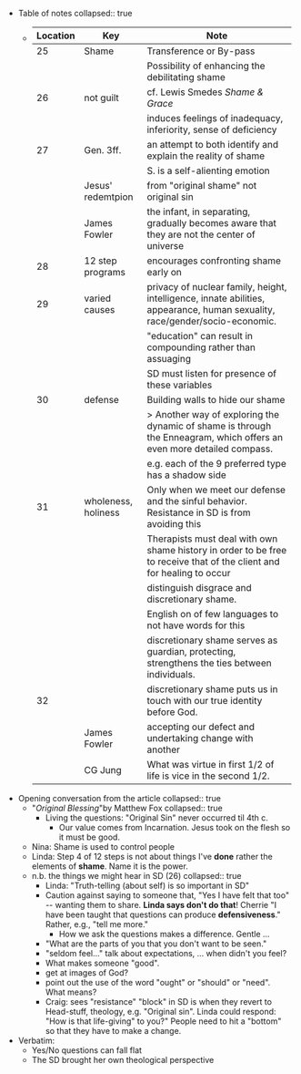 - Table of notes
  collapsed:: true
	- | Location | Key                 | Note                                                                                                                        |
	  | -------- | ------------------- | --------------------------------------------------------------------------------------------------------------------------- |
	  | 25       | Shame               | Transference or By-pass                                                                                                     |
	  |          |                     | Possibility of enhancing the debilitating shame                                                                             |
	  | 26       | not guilt           | cf. Lewis Smedes *Shame & Grace*                                                                                            |
	  |          |                     | induces feelings of inadequacy, inferiority, sense of deficiency                                                            |
	  | 27       | Gen. 3ff.           | an attempt to both identify and explain the reality of shame                                                                |
	  |          |                     | S. is a self-alienting emotion                                                                                              |
	  |          | Jesus' redemtpion   | from "original shame" not original sin                                                                                      |
	  |          | James Fowler        | the infant, in separating, gradually becomes aware that they are not the center of universe                                 |
	  | 28       | 12 step programs    | encourages confronting shame early on                                                                                       |
	  | 29       | varied causes       | privacy of nuclear family, height, intelligence, innate abilities, appearance, human sexuality, race/gender/socio-economic. |
	  |          |                     | "education" can result in compounding rather than assuaging                                                                 |
	  |          |                     | SD must listen for presence of these variables                                                                              |
	  | 30       | defense             | Building walls to hide our shame                                                                                            |
	  |          |                     | > Another way of exploring the dynamic of shame is through the Enneagram, which offers an even more detailed compass.<br>   |
	  |          |                     | e.g. each of the 9 preferred type has a shadow side                                                                         |
	  | 31       | wholeness, holiness | Only when we meet our defense and the sinful behavior. Resistance in SD is from avoiding this                               |
	  |          |                     | Therapists must deal with own shame history in order to be free to receive that of the client and for healing to occur      |
	  |          |                     | distinguish disgrace and discretionary shame.                                                                               |
	  |          |                     | English on of few languages to not have words for this                                                                      |
	  |          |                     | discretionary shame serves as guardian, protecting, strengthens the ties between individuals.                               |
	  | 32       |                     | discretionary shame puts us in touch with our true identity before God.                                                     |
	  |          | James Fowler        | accepting our defect and undertaking change with another                                                                    |
	  |          | CG Jung             | What was virtue in first 1/2 of life is vice in the second 1/2.                                                             |
- Opening conversation from the article
  collapsed:: true
	- "*Original Blessing*"by Matthew Fox
	  collapsed:: true
		- Living the questions: "Original Sin" never occurred til 4th c.
			- Our value comes from Incarnation. Jesus took on the flesh so it must be good.
	- Nina: Shame is used to control people
	- Linda: Step 4 of 12 steps is not about things I've **done** rather the elements of **shame**. Name it is the power.
	- n.b. the things we might hear in SD (26)
	  collapsed:: true
		- Linda: "Truth-telling (about self) is so important in SD"
		- Caution against saying to someone that, "Yes I have felt that too" -- wanting them to share. **Linda says don't do that**! Cherrie "I have been taught that questions can produce **defensiveness**." Rather, e.g., "tell me more."
			- How we ask the questions makes a difference. Gentle ...
		- "What are the parts of you that you don't want to be seen."
		- "seldom feel..." talk about expectations, ... when didn't you feel?
		- What makes someone "good".
		- get at images of God?
		- point out the use of the word "ought" or "should" or "need". What means?
		- Craig: sees "resistance" "block" in SD is when they revert to Head-stuff, theology, e.g. "Original sin". Linda could respond: "How is that life-giving" to you?" People need to hit a "bottom" so that they have to make a change.
- Verbatim:
	- Yes/No questions can fall flat
	- The SD brought her own theological perspective